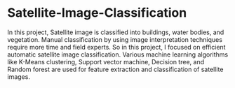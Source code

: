 # Satellite-Image-Classification

In this project, Satellite image is classified into buildings, water bodies, and vegetation. Manual classification by using image interpretation techniques require more time and field experts. So in this project, I focused on efficient automatic satellite image classification. Various machine learning algorithms like K-Means clustering, Support vector machine, Decision tree, and Random forest are used for feature extraction and classification of satellite images.
